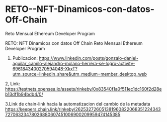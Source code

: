 # RETO--NFT-Dinamicos-con-datos-Off-Chain
Reto Mensual Ethereum Developer Program

RETO: NFT Dinamicos con datos Off Chain
Reto Mensual Ethereum Developer Program

1. Publicacion: https://www.linkedin.com/posts/gonzalo-daniel-aguilar_camilo-alejandro-molano-herrera-se-logro-activity-6961843400270594048-XkxT?utm_source=linkedin_share&utm_medium=member_desktop_web

2, Link: https://testnets.opensea.io/assets/rinkeby/0x83540f1a0f511ec1dc160f2d28eb13df1b94bdb4/0/

3.Link de chain-link hacia la automatizacion del cambio de la metadata https://keepers.chain.link/rinkeby/26253272605138196082206835122434372706323478026880607451006900209959474145385

